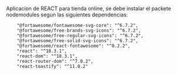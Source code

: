 Aplicacion de REACT para tienda online, se debe instalar el packete nodemodules segun 
las siguientes dependencias:

        "@fortawesome/fontawesome-svg-core": "^6.7.2",
        "@fortawesome/free-brands-svg-icons": "^6.7.2",
        "@fortawesome/free-regular-svg-icons": "^6.7.2",
        "@fortawesome/free-solid-svg-icons": "^6.7.2",
        "@fortawesome/react-fontawesome": "^0.2.2",
        "react": "^18.3.1",
        "react-dom": "^18.3.1",
        "react-router-dom": "^7.0.2",
        "react-toastify": "^11.0.2"
